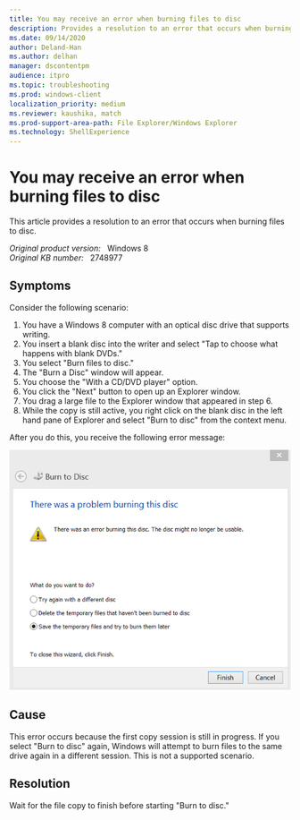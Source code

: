 ```yaml
---
title: You may receive an error when burning files to disc
description: Provides a resolution to an error that occurs when burning files to disc
ms.date: 09/14/2020
author: Deland-Han
ms.author: delhan 
manager: dscontentpm
audience: itpro
ms.topic: troubleshooting
ms.prod: windows-client
localization_priority: medium
ms.reviewer: kaushika, match
ms.prod-support-area-path: File Explorer/Windows Explorer
ms.technology: ShellExperience
---
```

# You may receive an error when burning files to disc

This article provides a resolution to an error that occurs when burning files to disc.

_Original product version:_ &nbsp; Windows 8  
_Original KB number:_ &nbsp; 2748977

## Symptoms

Consider the following scenario:
1. You have a Windows 8 computer with an optical disc drive that supports writing.
2. You insert a blank disc into the writer and select "Tap to choose what happens with blank DVDs."
3. You select "Burn files to disc."
4. The "Burn a Disc" window will appear.
5. You choose the "With a CD/DVD player" option.
6. You click the "Next" button to open up an Explorer window.
7. You drag a large file to the Explorer window that appeared in step 6.
8. While the copy is still active, you right click on the blank disc in the left hand pane of Explorer and select "Burn to disc" from the context menu.
  
After you do this, you receive the following error message:

 ![Screenshot of error message](./media/error-when-burning-files-to-disc/burn-to-disc.PNG)

## Cause

This error occurs because the first copy session is still in progress. If you select "Burn to disc" again, Windows will attempt to burn files to the same drive again in a different session. This is not a supported scenario.

## Resolution

Wait for the file copy to finish before starting "Burn to disc."
